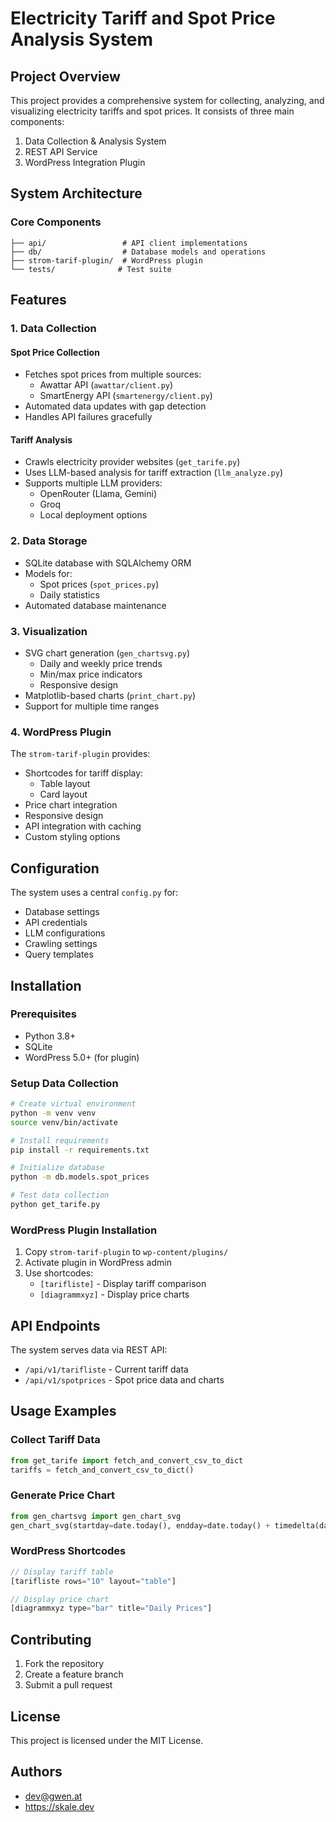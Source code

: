 # Electricity Tariff and Spot Price Analysis System

## Project Overview

This project provides a comprehensive system for collecting, analyzing, and visualizing electricity tariffs and spot prices. It consists of three main components:

1. Data Collection & Analysis System
2. REST API Service
3. WordPress Integration Plugin

## System Architecture

### Core Components

```
├── api/                 # API client implementations
├── db/                  # Database models and operations
├── strom-tarif-plugin/  # WordPress plugin
└── tests/              # Test suite
```

## Features

### 1. Data Collection

#### Spot Price Collection

- Fetches spot prices from multiple sources:
  - Awattar API (`awattar/client.py`)
  - SmartEnergy API (`smartenergy/client.py`)
- Automated data updates with gap detection
- Handles API failures gracefully

#### Tariff Analysis

- Crawls electricity provider websites (`get_tarife.py`)
- Uses LLM-based analysis for tariff extraction (`llm_analyze.py`)
- Supports multiple LLM providers:
  - OpenRouter (Llama, Gemini)
  - Groq
  - Local deployment options

### 2. Data Storage

- SQLite database with SQLAlchemy ORM
- Models for:
  - Spot prices (`spot_prices.py`)
  - Daily statistics
- Automated database maintenance

### 3. Visualization

- SVG chart generation (`gen_chartsvg.py`)
  - Daily and weekly price trends
  - Min/max price indicators
  - Responsive design
- Matplotlib-based charts (`print_chart.py`)
- Support for multiple time ranges

### 4. WordPress Plugin

The `strom-tarif-plugin` provides:

- Shortcodes for tariff display:
  - Table layout
  - Card layout
- Price chart integration
- Responsive design
- API integration with caching
- Custom styling options

## Configuration

The system uses a central `config.py` for:

- Database settings
- API credentials
- LLM configurations
- Crawling settings
- Query templates

## Installation

### Prerequisites

- Python 3.8+
- SQLite
- WordPress 5.0+ (for plugin)

### Setup Data Collection

```bash
# Create virtual environment
python -m venv venv
source venv/bin/activate

# Install requirements
pip install -r requirements.txt

# Initialize database
python -m db.models.spot_prices

# Test data collection
python get_tarife.py
```

### WordPress Plugin Installation

1. Copy `strom-tarif-plugin` to `wp-content/plugins/`
2. Activate plugin in WordPress admin
3. Use shortcodes:
   - `[tarifliste]` - Display tariff comparison
   - `[diagrammxyz]` - Display price charts

## API Endpoints

The system serves data via REST API:

- `/api/v1/tarifliste` - Current tariff data
- `/api/v1/spotprices` - Spot price data and charts

## Usage Examples

### Collect Tariff Data

```python
from get_tarife import fetch_and_convert_csv_to_dict
tariffs = fetch_and_convert_csv_to_dict()
```

### Generate Price Chart

```python
from gen_chartsvg import gen_chart_svg
gen_chart_svg(startday=date.today(), endday=date.today() + timedelta(days=1))
```

### WordPress Shortcodes

```php
// Display tariff table
[tarifliste rows="10" layout="table"]

// Display price chart
[diagrammxyz type="bar" title="Daily Prices"]
```

## Contributing

1. Fork the repository
2. Create a feature branch
3. Submit a pull request

## License

This project is licensed under the MIT License.

## Authors

- dev@gwen.at
- https://skale.dev
